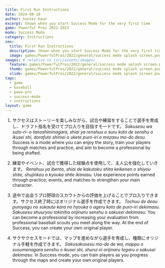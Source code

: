 ```yaml
---
title: First Run Instructions
date: 2024-08-10
author: hunter-baun
excerpt: Shown when you start Success Mode for the very first time
game: Powerful Pros 2022-2023
mode: Success Mode
category: Instructions
seo:
  title: First Run Instructions
  description: Shown when you start Success Mode for the very first time
  image: games/PowerfulPros/2022/general/success mode splash screen.png
images: # relative to /src/assets/images/
  feature: games/PowerfulPros/2022/general/success mode splash screen.png
  thumb: games/PowerfulPros/2022/general/success mode splash screen.png
  slide: games/PowerfulPros/2022/general/success mode splash screen.png
tags:
  - game
  - baseball
  - pawa-pro
  - success-mode
  - instructions
layout: game
---
```

1. サクセスはストーリーを楽しみながら、試合や練習をすることで選手を育成し、ドラフト指名を受けてプロ入りを目指すモードです。
*Sakusesu wa suto-ri- o tanoshiminagara, shiai ya renshuu o suru koto de senshu o ikusei shi, dorafuto shimei o ukete puro-iri o mezasu mo-do desu.*
Success is a mode where you can enjoy the story, train your players through matches and practice, and aim to become a professional by being drafted.

2. 練習やイベント、試合で獲得した経験点を使用して、主人公を強化していきます。
*Renshuu ya ibento, shiai de kakutoku shita keikenen o shiyou shite, shujinkou o kyouka shite ikimasu.*
Use experience points earned through practice, events, and matches to strengthen your main character.

3. 途中で出会うプロ野球のスカウトからの評価を上げることでプロ入りできます。サクセス終了時にはオリジナル選手を作成できます。
*Tochuu de deau puroyagu no sukauto kara no hyouka o ageru koto de puro-iri dekimasu. Sakusesu shuuryou tokiniha orijinaru senshu o sakusei dekimasu.*
You can become a professional by increasing your evaluation from professional baseball scouts you meet along the way. At the end of Success, you can create your own original player.

4. サクサクセスモードでは、マップを進めながら選手を育成し、種類にオリジナル手軽を作成できます。
*Sakusakusesu mo-do de wa, mappu o susumenagara senshu o ikusei shi, shurui ni orijinaru tegaru o sakusei dekimasu.*
In Success mode, you can train players as you progress through the maps and create your own original players.

